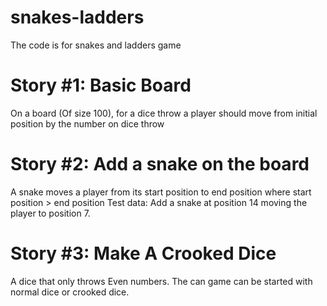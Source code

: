# snakes-ladders
The code is for snakes and ladders game

# Story #1: Basic Board
On a board (Of size 100), for a dice throw a player should
move from initial position by the number on dice throw

# Story #2: Add a snake on the board
A snake moves a player from its start position to end position
where start position > end position
Test data: Add a snake at position 14 moving the player
to position 7.

# Story #3: Make A Crooked Dice
A dice that only throws Even numbers.
The can game can be started with normal dice or crooked
dice.
